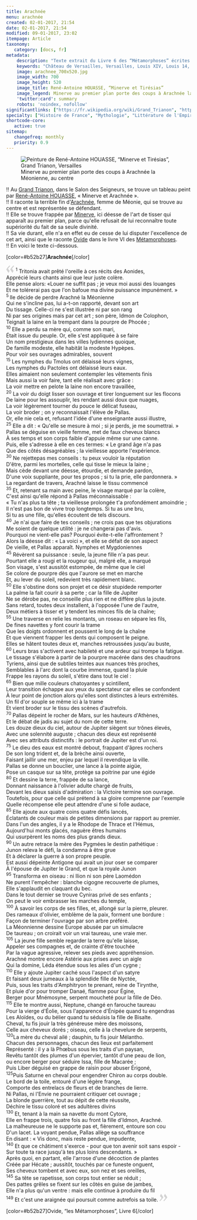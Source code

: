 ```yaml
---
title: Arachnée
menu: arachnée
created: 02-01-2017, 21:54
date: 02-01-2017, 21:54
modified: 09-01-2017, 23:02
itempage: Article
taxonomy:
   category: [docs, fr]
metadata:
    description: "Texte extrait du Livre 6 des “Métamorphoses” écrites par Ovide utilisé par René-Antoine HOUASSE pour représenter le tableau “Minerve et Arachnée” qui se trouve dans la Salon des Seigneurs du Grand Trianon du Château de Versailles"
    keywords: "Château de Versailles, Versailles, Louis XIV, Louis 14, Ovide, Les Métamorphoses, Métamorphoses, Trianon, Grand Trianon, Minerve, Arachnée, Arachnée et Minerve, René-Antoine HOUASSE"
    image: arachnee_700x520.jpg
    image_width: 700
    image_height: 520
    image_title: René-Antoine HOUASSE, “Minerve et Tirésias”
    image_legend: Minerve au premier plan porte des coups à Arachnée la Méonienne, au centre
    'twitter:card': summary
    robots: 'noindex, nofollow'
significantlinks: ["https://fr.wikipedia.org/wiki/Grand_Trianon", "https://fr.wikipedia.org/wiki/Ren%C3%A9-Antoine_Houasse", "https://fr.wikipedia.org/wiki/Minerve_(mythologie)", "https://fr.wikipedia.org/wiki/Arachn%C3%A9", "https://fr.wikipedia.org/wiki/Ovide", "https://fr.wikipedia.org/wiki/M%C3%A9tamorphoses_(Ovide)"]
specialty: ["Histoire de France", "Mythologie", "Littérature de l'Empire Romain", "Culure de la cour de France", "Peinture de cour française", "Peinture française du XVIIème siècle", "Louis XIV", "Palais de Versailles", "Château de Versailles", "Trianon", "Grand Trianon", "René-Antoine HOUASSE", "Arachnée", "Minerve", "Minerve et Arachnée"]
shortcode-core:
   active: true
sitemap:
   changefreq: monthly
   priority: 0.9
---
```

<figure><picture>
<source
sizes="(max-width: 767px) 98vw, (min-width: 959px) 50vw, 86vw"
srcset="
/user/sites/docs/pages/01.home/02.versailles/03.trianon/01.arachnee/arachnee-280.webp 280w,
/user/sites/docs/pages/01.home/02.versailles/03.trianon/01.arachnee/arachnee-380.webp 380w,
/user/sites/docs/pages/01.home/02.versailles/03.trianon/01.arachnee/arachnee-480.webp 480w,
/user/sites/docs/pages/01.home/02.versailles/03.trianon/01.arachnee/arachnee-640.webp 640w,
/user/sites/docs/pages/01.home/02.versailles/03.trianon/01.arachnee/arachnee_700x520.webp 700w"
type="image/webp">
<img src="
/user/sites/docs/pages/01.home/02.versailles/03.trianon/01.arachnee/arachnee_700x520.jpg" alt="Peinture de René-Antoine HOUASSE, “Minerve et Tirésias”, Grand Trianon, Versailles" title="Peinture de René-Antoine HOUASSE, “Minerve et Tirésias”, Grand Trianon, Versailles" class="class-diane-img"
sizes="(max-width: 767px) 98vw, (min-width: 959px) 50vw, 86vw"
srcset="
/user/sites/docs/pages/01.home/02.versailles/03.trianon/01.arachnee/arachnee-280.jpg 280w,
/user/sites/docs/pages/01.home/02.versailles/03.trianon/01.arachnee/arachnee-380.jpg 380w,
/user/sites/docs/pages/01.home/02.versailles/03.trianon/01.arachnee/arachnee-480.jpg 480w,
/user/sites/docs/pages/01.home/02.versailles/03.trianon/01.arachnee/arachnee-640.jpg 640w,
/user/sites/docs/pages/01.home/02.versailles/03.trianon/01.arachnee/arachnee_700x520.jpg 700w">
</picture><figcaption>Minerve au premier plan porte des coups à Arachnée la Méonienne, au centre</figcaption></figure>

!! Au [Grand Trianon][1], dans le Salon des Seigneurs, se trouve un tableau peint par [René-Antoine HOUASSE][2], « Minerve et Arachnée ».  
!! Il raconte la terrible fin d'[Arachnée][3], femme de Méonie, qui se trouve au centre et est représentée se défendant.  
!! Elle se trouve frappée par [Minerve][4], ici déesse de l'art de tisser qui apparaît au premier plan, parce qu'elle refusait de lui reconnaître toute supériorité du fait de sa seule divinité.  
!! Sa vie durant, elle n'a en effet eu de cesse de lui disputer l'excellence de cet art, ainsi que le raconte [Ovide][5] dans le livre VI des [Métamorphoses][6].  
!! En voici le texte ci-dessous.

[color=#b52b27]**Arachnée**[/color] 

<span><svg xmlns="http://www.w3.org/2000/svg" version="1" width="22px" height="22px" viewBox="0 0 78 78" fill="lightgrey" opacity="1"><path d="M76.5 9.0009L57.0898 32.605c-.88226 1.10283-.88226 1.54397-.88226 1.76454 0 1.10286 1.76455 3.30857 2.8674 4.632l13.0167 14.99877L61.50123 74.9545 50.4727 59.51456c-2.87047-3.97028-10.80793-15.88413-10.80793-19.19267 0-1.76458.6617-2.4263 6.6171-9.7051C60.8395 12.74754 63.04522 10.98297 70.98575 3.0455L76.5 9.00092zm-38.16172 0L18.9281 32.605c-.88228 1.10283-.88228 1.54397-.88228 1.76454 0 1.10286 1.76457 3.30857 2.86742 4.632L33.92688 54.0003 23.3395 74.9545 12.30793 59.51456C9.44053 55.54428 1.5 43.63043 1.5 40.3219c0-1.76458.6617-2.4263 6.6171-9.7051C22.67475 12.74754 24.88043 10.98297 32.82097 3.0455l5.51732 5.9554z"/></svg></span> 
<sup>1</sup>
Tritonia avait prêté l'oreille à ces récits des Aonides,  
Apprécié leurs chants ainsi que leur juste colère.  
Elle pense alors: «Louer ne suffit pas ; je veux moi aussi des louanges  
Et ne tolérerai pas que l'on bafoue ma divine puissance impunément. »  
<sup>5 </sup>
lle décide de perdre Arachné la Méonienne  
Qui ne s'incline pas, lui a-t-on rapporté, devant son art  
Du tissage. Celle-ci ne s'est illustrée ni par son rang  
Ni par ses origines mais par cet art ; son père, Idmon de Colophon,  
Teignait la laine en la trempant dans la pourpre de Phocée ;  
<sup>10</sup>
Elle a perdu sa mère qui, comme son mari,  
Était issue du peuple. Or, elle s'est appliquée à se faire  
Un nom prestigieux dans les villes lydiennes quoique,  
De famille modeste, elle habitât la modeste Hypèpes.  
Pour voir ses ouvrages admirables, souvent  
<sup>15</sup>
Les nymphes du Tmolus ont délaissé leurs vignes,  
Les nymphes du Pactoles ont délaissé leurs eaux.  
Elles aimaient non seulement contempler les vêtements finis  
Mais aussi la voir faire, tant elle réalisait avec grâce :  
La voir mettre en pelote la laine non encore travaillée,  
<sup>20</sup>
La voir du doigt lisser son ouvrage et tirer longuement sur les flocons  
De laine pour les assouplir, les rendant aussi doux que nuages,  
La voir légèrement tourner du pouce le délicat fuseau,  
La voir broder ; on y reconnaissait l'élève de Pallas.  
Or, elle nie cela et, refusant l'idée d'une enseignante aussi illustre,  
<sup>25</sup>
Elle a dit : « Qu'elle se mesure à moi ; si je perds, je me soumettrai. »  
Pallas se déguise en vieille femme, met de faux cheveux blancs  
À ses temps et son corps faible d'appuie même sur une canne.  
Puis, elle s'adresse à elle en ces termes: « Le grand âge n'a pas  
Que des côtés désagréables ; la vieillesse apporte l'expérience.  
<sup>30</sup>
Ne rejettepas mes conseils : tu peux vouloir la réputation  
D'être, parmi les mortelles, celle qui tisse le mieux la laine ;  
Mais cède devant une déesse, étourdie, et demande pardon,  
D'une voix suppliante, pour tes propos ; si tu la prie, elle pardonnera. »  
La regardant de travers, Arachné laisse le tissu commencé  
<sup>35</sup>
Et, retenant sa main avec peine, le visage marqué par la colère,  
C'est ainsi qu'elle répond à Pallas méconnaissable :  
« Tu n'as plus ta tête ; ta vieillesse prolongée t'a profondément amoindrie ;  
Il n'est pas bon de vivre trop longtemps. Si tu as une bru,  
Si tu as une fille, qu'elles écoutent de tels discours.  
<sup>40</sup>
Je n'ai que faire de tes conseils ; ne crois pas que tes objurations  
Me soient de quelque utilité : je ne changerai pas d'avis.  
Pourquoi ne vient-elle pas? Pourquoi évite-t-elle l'affrontement ?  
Alors la déesse dit : « La voici », et elle se défait de son aspect  
De vieille, et Pallas apparaît. Nymphes et Mygdoniennes  
<sup>45</sup>
Révèrent sa puissance : seule, la jeune fille n'a pas peur.  
Pourtant elle a rougi et la rougeur qui, malgré elle, a marqué  
Son visage, s'est aussitôt estompée, de même que le ciel  
Se colore de pourpre dès que l'aurore se met en marche  
Et, au lever du soleil, redevient très rapidement blanc.  
<sup>50</sup>
Elle s'obstine dons son projet et ce désir stupidede remporter  
La palme la fait courir à sa perte ; car la fille de Jupiter  
Ne se dérobe pas, ne conseille plus rien et ne diffère plus la joute.  
Sans retard, toutes deux installent, à l'opposée l'une de l'autre,  
Deux métiers à tisser et y tendent les minces fils de la chaîne;  
<sup>55</sup>
Une traverse en relie les montants, un roseau en sépare les fils,  
De fines navettes y font courir la trame  
Que les doigts ordonnent et poussent le long de la chaîne  
Et que viennent frapper les dents qui composent le peigne.  
Elles se hâtent toutes deux et, manches retroussées jusqu'au buste,  
<sup>60</sup>
Leurs bras s'activent avec habileté et une ardeur qui trompe la fatigue.  
Le tissage s'élabore à partir de la pourpre macérée dans des chaudrons  
Tyriens, ainsi que de subtiles teintes aux nuances très proches,  
Semblables à l'arc dont la courbe immense, quand la pluie  
Frappe les rayons du soleil, s'étire dans tout le ciel :  
<sup>65</sup>
Bien que mille couleurs chatoyantes y scintillent,  
Leur transition échappe aux yeux du spectateur car elles se confondent  
À leur point de jonction alors qu'elles sont distinctes à leurs extrémités.  
Un fil d'or souple se même ici à la trame  
Et vient broder sur le tissu des scènes d'autrefois.  
<sup>70</sup>
Pallas dépeint le rocher de Mars, sur les hauteurs d'Athènes,  
Et le débat de jadis au sujet du nom de cette terre.  
Les douze dieux du ciel, autour de Jupiter siègent sur trônes élevés,  
Avec une solennité auguste ; chacun des dieux est représenté  
Avec ses attributs distinctifs : le portrait de Jupiter est d'un roi.  
<sup>75</sup>
Le dieu des eaux est montré debout, frappant d'âpres rochers  
De son long trident et, de la brèche ainsi ouverte,  
Faisant jaillir une mer, enjeu par lequel il revendique la ville.  
Pallas se donne un bouclier, une lance à la pointe aigüe,  
Pose un casque sur sa tête, protège sa poitrine par une égide  
<sup>80</sup>
Et dessine la terre, frappée de sa lance,  
Donnant naissance à l'olivier adulte chargé de fruits,  
Devant les dieux saisis d'admiration : la Victoire termine son ouvrage.  
Toutefois, pour que celle qui prétend à sa gloire comprenne par l'exemple  
Quelle récompense elle peut attendre d'une si folle audace,  
<sup>85</sup>
Elle ajoute aux quatre coins quatre défis lancés,  
Éclatants de couleur mais de petites dimensions par rapport au premier.  
Dans l'un des angles, il y a le Rhodope de Thrace et l'Hémus,  
Aujourd'hui monts glacés, naguère êtres humains  
Qui usurpèrent les noms des plus grands dieux.  
<sup>90</sup>
Un autre retrace la mère des Pygmées le destin pathétique :  
Junon releva le défi, la condamna à être grue  
Et à déclarer la guerre à son propre peuple.  
Est aussi dépeinte Antigone qui avait un jour oser se comparer  
À l'épouse de Jupiter le Grand, et que la royale Junon  
<sup>95</sup>
Transforma en oiseau : ni Ilion ni son père Laomédon  
Ne purent l'empêcher : blanche cigogne recouverte de plumes,  
Elle s'applaudit en claquant du bec.  
Dans le tout dernier se trouve Cyniras privé de ses enfants ;  
On peut le voir embrasser les marches du temple,  
<sup>100</sup>
À savoir les corps de ses filles, et, allongé sur la pierre, pleurer.  
Des rameaux d'olivier, emblème de la paix, forment une bordure :  
Façon de terminer l'ouvrage par son arbre préféré.  
La Méonnienne dessine Europe abusée par un simulacre  
De taureau ; on croirait voir un vrai taureau, une vraie mer.  
<sup>105</sup>
La jeune fille semble regarder la terre qu'elle laisse,  
Appeler ses compagnes et, de crainte d'être touchée  
Par la vague agressive, relever ses pieds avec appréhension.  
Arachné montre encore Astérie aux prises avec un aigle  
Qui la domine, Léda étendue sous les ailes d'un cygne ;  
<sup>110</sup>
Elle y ajoute Jupiter caché sous l'aspect d'un satyre  
Et faisant deux jumeaux à la splendide fille de Nyctée,  
Puis, sous les traits d'Amphitryon te prenant, reine de Tirynthe,  
Et pluie d'or pour tromper Danaé, flamme pour Égine,  
Berger pour Mnémosyne, serpent moucheté pour la fille de Déo.  
<sup>115</sup>
Elle te montre aussi, Neptune, changé en farouche taureau  
Pour la vierge d'Éolie, sous l'apparence d'Énipée quand tu engendras  
Les Aloïdes, ou du bélier quand tu séduisis la fille de Bisalte.  
Cheval, tu fis jouir la très généreuse mère des moissons,  
Celle aux cheveux dorés ; oiseau, celle à la chevelure de serpents,  
<sup>120</sup>La mère du cheval ailé ; dauphin, tu fis jouir Mélantho.  
Chacun des personnages, chacun des lieux est parfaitement  
Représenté : il y a là Phœbus sous les traits d'un paysan,  
Revêtu tantôt des plumes d'un épervier, tantôt d'une peau de lion,  
ou encore berger pour séduire Issa, fille de Macarée ;  
Puis Liber déguisé en grappe de raisin pour abuser Érigoné,  
<sup>125</sup>Puis Saturne en cheval pour engendrer Chiron au corps double.  
Le bord de la toile, entouré d'une légère frange,  
Comporte des entrelacs de fleurs et de branches de lierre.  
Ni Pallas, ni l'Envie ne pourraient critiquer cet ouvrage ;  
La blonde guerrière, tout au dépit de cette réussite,  
Déchire le tissu coloré et ses adultères divins  
<sup>130</sup>
Et, tenant à la main sa navette du mont Cytore,  
Elle en frappe trois, quatre fois au front la fille d'Idmon, Arachné.  
La malheureuse ne le supporte pas et, fièrement, entoure son cou  
D'un lacet. La voyant pendue, Pallas allège sa souffrance  
En disant : « Vis donc, mais reste pendue, impudente,  
<sup>140</sup>
Et que ce châtiment s'exerce - pour que ton avenir soit sans espoir -  
Sur toute ta race jusqu'à tes plus loins descendants. »  
Après quoi, en partant, elle l'arrose d'une décoction de plantes  
Créée par Hécate ; aussitôt, touchés par ce funeste onguent,  
Ses cheveux tombent et avec eux, son nez et ses oreilles,  
<sup>145</sup>
Sa tête se rapetisse, son corps tout entier se réduit ;  
Des pattes grêles se fixent sur les côtés en guise de jambes,  
Elle n'a plus qu'un ventre : mais elle continue à produire du fil  
<sup>149</sup>
Et c'est une araignée qui poursuit comme autrefois sa toile.
 <span><svg xmlns="http://www.w3.org/2000/svg" version="1" width="22px" height="22px" viewBox="0 0 78 78" fill="lightgrey" opacity="1"><path d="M1.5 68.9991L20.9102 45.395c.88226-1.10283.88226-1.54397.88226-1.76454 0-1.10286-1.76455-3.30857-2.8674-4.632L5.90836 23.9997 16.49877 3.0455 27.5273 18.48544c2.87047 3.97028 10.80793 15.88413 10.80793 19.19267 0 1.76458-.6617 2.4263-6.6171 9.7051C17.1605 65.25246 14.95478 67.01703 7.01425 74.9545L1.5 68.99908zm38.16172 0L59.0719 45.395c.88228-1.10283.88228-1.54397.88228-1.76454 0-1.10286-1.76457-3.30857-2.86742-4.632L44.07312 23.9997 54.6605 3.0455l11.03157 15.43992C68.55947 22.45572 76.5 34.36957 76.5 37.6781c0 1.76458-.6617 2.4263-6.6171 9.7051C55.32526 65.25246 53.11957 67.01703 45.17904 74.9545l-5.51732-5.9554z"/></svg></span>  

[color=#b52b27]Ovide, “les Métamorphoses”, Livre 6[/color]  

[1]: https://fr.wikipedia.org/wiki/Grand_Trianon "https://fr.wikipedia.org/wiki/Grand_Trianon"
[2]: https://fr.wikipedia.org/wiki/Ren%C3%A9-Antoine_Houasse "https://fr.wikipedia.org/wiki/René-Antoine HOUASSE"
[3]: https://fr.wikipedia.org/wiki/Arachn%C3%A9 "https://fr.wikipedia.org/wiki/Arachnée"
[4]: https://fr.wikipedia.org/wiki/Minerve_(mythologie) "https://fr.wikipedia.org/wiki/Minerve_(mythologie)"
[5]: https://fr.wikipedia.org/wiki/Ovide "https://fr.wikipedia.org/wiki/Ovide"
[6]: https://fr.wikipedia.org/wiki/M%C3%A9tamorphoses_(Ovide) "https://fr.wikipedia.org/wiki/Métamorphoses_(Ovide)"